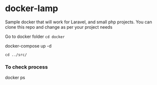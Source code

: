 # docker-lamp
Sample docker that will work for Laravel, and small php projects. You can clone this repo and change as per your project needs

Go to docker folder
```cd docker```

docker-compose up -d

```cd ../src/```

### To check process

docker ps
